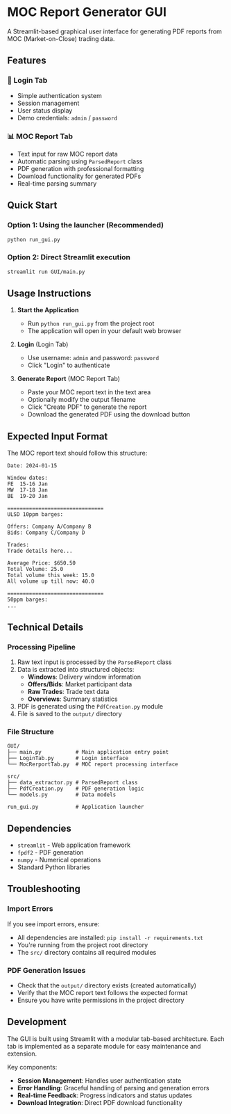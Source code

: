 # MOC Report Generator GUI

A Streamlit-based graphical user interface for generating PDF reports from MOC (Market-on-Close) trading data.

## Features

### 🔐 Login Tab

- Simple authentication system
- Session management
- User status display
- Demo credentials: `admin` / `password`

### 📊 MOC Report Tab

- Text input for raw MOC report data
- Automatic parsing using `ParsedReport` class
- PDF generation with professional formatting
- Download functionality for generated PDFs
- Real-time parsing summary

## Quick Start

### Option 1: Using the launcher (Recommended)

```bash
python run_gui.py
```

### Option 2: Direct Streamlit execution

```bash
streamlit run GUI/main.py
```

## Usage Instructions

1. **Start the Application**

   - Run `python run_gui.py` from the project root
   - The application will open in your default web browser

2. **Login** (Login Tab)

   - Use username: `admin` and password: `password`
   - Click "Login" to authenticate

3. **Generate Report** (MOC Report Tab)
   - Paste your MOC report text in the text area
   - Optionally modify the output filename
   - Click "Create PDF" to generate the report
   - Download the generated PDF using the download button

## Expected Input Format

The MOC report text should follow this structure:

```
Date: 2024-01-15

Window dates:
FE  15-16 Jan
MW  17-18 Jan
BE  19-20 Jan

===============================
ULSD 10ppm barges:

Offers: Company A/Company B
Bids: Company C/Company D

Trades:
Trade details here...

Average Price: $650.50
Total Volume: 25.0
Total volume this week: 15.0
All volume up till now: 40.0

===============================
50ppm barges:
...
```

## Technical Details

### Processing Pipeline

1. Raw text input is processed by the `ParsedReport` class
2. Data is extracted into structured objects:
   - **Windows**: Delivery window information
   - **Offers/Bids**: Market participant data
   - **Raw Trades**: Trade text data
   - **Overviews**: Summary statistics
3. PDF is generated using the `PdfCreation.py` module
4. File is saved to the `output/` directory

### File Structure

```
GUI/
├── main.py           # Main application entry point
├── LoginTab.py       # Login interface
└── MocRerportTab.py  # MOC report processing interface

src/
├── data_extractor.py # ParsedReport class
├── PdfCreation.py    # PDF generation logic
└── models.py         # Data models

run_gui.py            # Application launcher
```

## Dependencies

- `streamlit` - Web application framework
- `fpdf2` - PDF generation
- `numpy` - Numerical operations
- Standard Python libraries

## Troubleshooting

### Import Errors

If you see import errors, ensure:

- All dependencies are installed: `pip install -r requirements.txt`
- You're running from the project root directory
- The `src/` directory contains all required modules

### PDF Generation Issues

- Check that the `output/` directory exists (created automatically)
- Verify that the MOC report text follows the expected format
- Ensure you have write permissions in the project directory

## Development

The GUI is built using Streamlit with a modular tab-based architecture. Each tab is implemented as a separate module for easy maintenance and extension.

Key components:

- **Session Management**: Handles user authentication state
- **Error Handling**: Graceful handling of parsing and generation errors
- **Real-time Feedback**: Progress indicators and status updates
- **Download Integration**: Direct PDF download functionality
